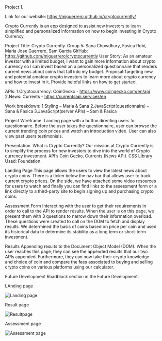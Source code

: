 Project 1. 

Link for our website: https://mjguerrero.github.io/cryptocurrently/

Crypto Currently is an app designed to assist new investors to learn simplified and personalized information on how to begin investing in Crypto Currency.

Project Title: Crypto Currently. 
Group 5: Sana Chowdhury, Fasica Robi, Maria Jose Guerrero, Sam Garcia
GitHub: https://github.com/mjguerrero/cryptocurrently
User Story: As an amateur investor with a limited budget, I want to gain more information about crypto currency so I can invest based on a personalized questionnaire that renders current news about coins that fall into my budget. Proposal:Targeting new and potential amateur crypto investors to learn more about crypto currency and how to invest in it. Provide helpful links on how to get started.

APIs:
1.Cryptocurrency: CoinGecko - https://www.coingecko.com/en/api
2.News: Currents - https://currentsapi.services/en  

Work breakdown: 
1.Styling – Maria & Sana
2.JavaScript(questionnaire) – Sana & Fasica 
3.JavaScript(server APIs) – Sam & Fasica 

Project Wireframe: 
Landing page with a button directing users to questionnaire. Before the user takes the questionnaire, user can browse the current trending coin prices and watch an introduction video. User can also view past users testimonials.

Presentation.
What is Crypto Currently?
Our mission at Crypto Currently is to simplify the process for new investors to dive into the world of Crypto currency investment.
API’s Coin Gecko, Currents (News API).
CSS Library Used: Foundation.

Landing Page
This page allows the users to view the latest news about crypto coins. There is a ticker below the nav bar that allows user to track current crypto prices. On the side, we have attached some video resources for users to watch and finally you can find links to the assessment form or a link directly to a third-party site to begin signing up and purchasing crypto coins.

Assessment Form
Interacting with the user to get their requirements in order to call to the API to render results.
When the user is on this page, we present them with 3 questions to narrow down their information overload. These questions were created to call on the DOM to fetch and display results. We determined the basis of coins based on price per coin and used its historical data to determine its stability as a long term or short-term investment.

Results
Appending results to the Document Object Model (DOM).
When the user reaches this page, they can see the appended results that our two APIs appended. Furthermore, they can now take their crypto knowledge and choice of coin and compare the fees associated to buying and selling crypto coins on various platforms using our calculator.

Future Development
Roadblock section in the Future Development.

LAnding page

![Landing page](https://user-images.githubusercontent.com/75510628/113484473-7c749900-9476-11eb-881f-e732034eafea.PNG)

Result page

![Resultpage](https://user-images.githubusercontent.com/75510628/113484503-9f06b200-9476-11eb-8c95-0f9ab9aaea8b.PNG)

Assessment page 

![Assessment page](https://user-images.githubusercontent.com/75510628/113484513-afb72800-9476-11eb-89c7-1b38d659a0ed.PNG)


